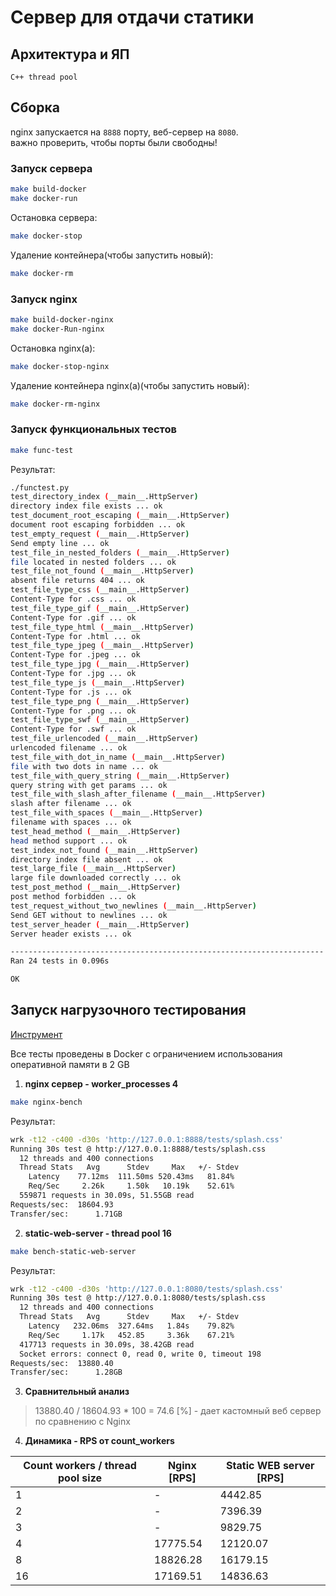 # Сервер для отдачи статики

## Архитектура и ЯП

`С++ thread pool`

## Сборка

nginx запускается на `8888` порту, веб-сервер на `8080`.  
важно проверить, чтобы порты были свободны!

### Запуск сервера

```bash
make build-docker
make docker-run
```

Остановка сервера:

```bash
make docker-stop
```

Удаление контейнера(чтобы запустить новый):

```bash
make docker-rm
```

### Запуск nginx

```bash
make build-docker-nginx
make docker-Run-nginx
```

Остановка nginx(a):

```bash
make docker-stop-nginx
```

Удаление контейнера nginx(a)(чтобы запустить новый):

```bash
make docker-rm-nginx
```  

### Запуск функциональных тестов

```bash
make func-test
```

Результат:

```bash
./functest.py
test_directory_index (__main__.HttpServer)
directory index file exists ... ok
test_document_root_escaping (__main__.HttpServer)
document root escaping forbidden ... ok
test_empty_request (__main__.HttpServer)
Send empty line ... ok
test_file_in_nested_folders (__main__.HttpServer)
file located in nested folders ... ok
test_file_not_found (__main__.HttpServer)
absent file returns 404 ... ok
test_file_type_css (__main__.HttpServer)
Content-Type for .css ... ok
test_file_type_gif (__main__.HttpServer)
Content-Type for .gif ... ok
test_file_type_html (__main__.HttpServer)
Content-Type for .html ... ok
test_file_type_jpeg (__main__.HttpServer)
Content-Type for .jpeg ... ok
test_file_type_jpg (__main__.HttpServer)
Content-Type for .jpg ... ok
test_file_type_js (__main__.HttpServer)
Content-Type for .js ... ok
test_file_type_png (__main__.HttpServer)
Content-Type for .png ... ok
test_file_type_swf (__main__.HttpServer)
Content-Type for .swf ... ok
test_file_urlencoded (__main__.HttpServer)
urlencoded filename ... ok
test_file_with_dot_in_name (__main__.HttpServer)
file with two dots in name ... ok
test_file_with_query_string (__main__.HttpServer)
query string with get params ... ok
test_file_with_slash_after_filename (__main__.HttpServer)
slash after filename ... ok
test_file_with_spaces (__main__.HttpServer)
filename with spaces ... ok
test_head_method (__main__.HttpServer)
head method support ... ok
test_index_not_found (__main__.HttpServer)
directory index file absent ... ok
test_large_file (__main__.HttpServer)
large file downloaded correctly ... ok
test_post_method (__main__.HttpServer)
post method forbidden ... ok
test_request_without_two_newlines (__main__.HttpServer)
Send GET without to newlines ... ok
test_server_header (__main__.HttpServer)
Server header exists ... ok

----------------------------------------------------------------------
Ran 24 tests in 0.096s

OK
```

## Запуск нагрузочного тестирования

[Инструмент](https://github.com/wg/wrk)

Все тесты проведены в Docker c ограничением использования оперативной памяти в 2 GB

1. **nginx сервер - worker_processes 4**

```bash
make nginx-bench
```

Результат:

```bash
wrk -t12 -c400 -d30s 'http://127.0.0.1:8888/tests/splash.css'
Running 30s test @ http://127.0.0.1:8888/tests/splash.css
  12 threads and 400 connections
  Thread Stats   Avg      Stdev     Max   +/- Stdev
    Latency    77.12ms  111.50ms 520.43ms   81.84%
    Req/Sec     2.26k     1.50k   10.19k    52.61%
  559871 requests in 30.09s, 51.55GB read
Requests/sec:  18604.93
Transfer/sec:      1.71GB

```

2. **static-web-server - thread pool 16**

```bash
make bench-static-web-server
```

Результат:

```bash
wrk -t12 -c400 -d30s 'http://127.0.0.1:8080/tests/splash.css'
Running 30s test @ http://127.0.0.1:8080/tests/splash.css
  12 threads and 400 connections
  Thread Stats   Avg      Stdev     Max   +/- Stdev
    Latency   232.06ms  327.64ms   1.84s    79.82%
    Req/Sec     1.17k   452.85     3.36k    67.21%
  417713 requests in 30.09s, 38.42GB read
  Socket errors: connect 0, read 0, write 0, timeout 198
Requests/sec:  13880.40
Transfer/sec:      1.28GB
```

3. **Сравнительный анализ**

> 13880.40 / 18604.93 * 100 = 74.6 [%] - дает кастомный веб сервер по сравнению c Nginx

4. **Динамика - RPS от count_workers**

| **Count workers / thread pool size** | **Nginx [RPS]** | **Static WEB server [RPS]** |
|--------------------------------------|-----------------|-----------------------------|
| 1                                    | -               | 4442.85                     |
| 2                                    | -               | 7396.39                     |
| 3                                    | -               | 9829.75                     |
| 4                                    | 17775.54        | 12120.07                    |
| 8                                    | 18826.28        | 16179.15                    |
| 16                                   | 17169.51        | 14836.63                    |